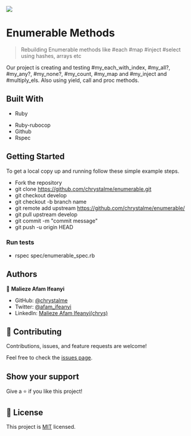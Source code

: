 ![](https://img.shields.io/badge/Microverse-blueviolet)

# Enumerable Methods

> Rebuilding Enumerable methods like #each #map #inject #select using hashes, arrays etc

<!-- ![screenshot](./app_screenshot.png) -->

Our project is creating and testing #my_each_with_index, #my_all?, #my_any?, #my_none?, #my_count, #my_map and #my_inject and #multiply_els. Also using yield, call and proc methods.

## Built With

- Ruby
<!-- - Frameworks -->
- Ruby-rubocop
- Github
- Rspec

<!-- ## Live Demo -->

<!-- [Live Demo Link](https://livedemo.com) -->

## Getting Started

To get a local copy up and running follow these simple example steps.

- Fork the repository
- git clone https://github.com/chrystalme/enumerable.git
- git checkout develop
- git checkout -b branch name
- git remote add upstream https://github.com/chrystalme/enumerable/
- git pull upstream develop
- git commit -m "commit message"
- git push -u origin HEAD

### Run tests

- rspec spec/enumerable_spec.rb

<!-- ### Prerequisites

### Setup

### Install

### Usage

### Deployment -->

## Authors

👤 **Malieze Afam Ifeanyi**

- GitHub: [@chrystalme](https://github.com/chrystalme)
- Twitter: [@afam_ifeanyi](https://twitter.com/afam_ifeanyi)
- LinkedIn: [Malieze Afam Ifeanyi(chrys)](https://linkedin.com/afam-ifeanyi-chrys-malieze-63876576)

## 🤝 Contributing

Contributions, issues, and feature requests are welcome!

Feel free to check the [issues page](https://github.com/chrystalme/enumerable/issues).

## Show your support

Give a ⭐️ if you like this project!

<!-- ## Acknowledgments

- Hat tip to anyone whose code was used
- Inspiration
- etc -->

## 📝 License

This project is [MIT](https://mit-license.org/) licensed.
